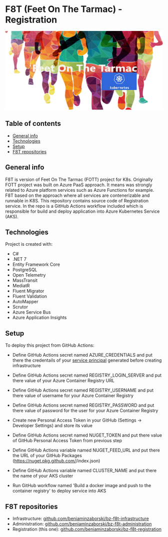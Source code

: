 # F8T (Feet On The Tarmac) - Registration
![Project logo](./doc/f8t-logo.png)

## Table of contents
* [General info](#general-info)
* [Technologies](#technologies)
* [Setup](#setup)
* [F8T repositories](#f8t-repositories)

## General info
F8T is version of Feet On The Tarmac (FOTT) project for K8s. Originally FOTT project was built on Azure PaaS approach. 
It means was strongly related to Azure platform services such as Azure Functions for example. 
F8T based on the approach where all services are contenerizable and runnable in K8S. 
This repository contains source code of Registration service. In the repo is a GitHub Actions workflow included which is responsible for build and deploy application into Azure Kubernetes Service (AKS).
	
## Technologies
Project is created with:
* C#
* .NET 7
* Entity Framework Core
* PostgreSQL
* Open Telemetry
* MassTransit
* MediatR
* Fluent Migrator
* Fluent Validation
* AutoMapper
* Scrutor
* Azure Service Bus
* Azure Application Insights

## Setup
To deploy this project from GitHub Actions:
* Define GitHub Actions secret named AZURE_CREDENTIALS and put there the credentails of your [service principal](https://github.com/beniaminzaborski/bz-f8t-infrastructure#setup) generated before creating infrastructure

* Define GitHub Actions secret named REGISTRY_LOGIN_SERVER and put there value of your Azure Container Registry URL

* Define GitHub Actions secret named REGISTRY_USERNAME and put there value of username for your Azure Container Registry

* Define GitHub Actions secret named REGISTRY_PASSWORD and put there value of password for the user for your Azure Container Registry

* Create new Personal Access Token in your GitHub (Settings -> Developer Settings) and store its value

* Define GitHub Actions secret named NUGET_TOKEN and put there value of GitHub  Personal Access Token from previous step

* Define GitHub Actions variable named NUGET_FEED_URL and put there the URL of your GitHub Packages (https://nuget.pkg.github.com/<your account name>/index.json)

* Define GitHub Actions variable named CLUSTER_NAME and put there the name of your AKS cluster

* Run GitHub workflow named 'Build a docker image and push to the container registry' to deploy service into AKS

## F8T repositories
* Infrastructure: [github.com/beniaminzaborski/bz-f8t-infrastructure](https://github.com/beniaminzaborski/bz-f8t-infrastructure)
* Administration: [github.com/beniaminzaborski/bz-f8t-administration](https://github.com/beniaminzaborski/bz-f8t-administration)
* Registration (this one): [github.com/beniaminzaborski/bz-f8t-registration](https://github.com/beniaminzaborski/bz-f8t-registration)
